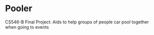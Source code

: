 # Pooler
CS546-B Final Project: Aids to help groups of people car pool together when going to events
